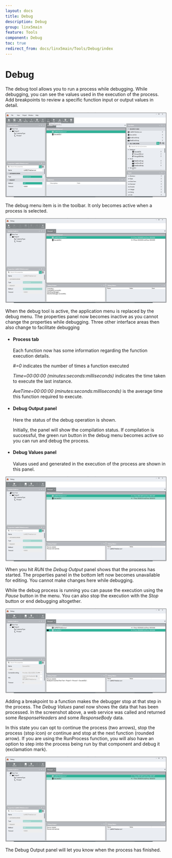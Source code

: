 ```yaml
---
layout: docs
title: Debug
description: Debug
group: linx5main
feature: Tools
component: Debug
toc: true
redirect_from: docs/linx5main/Tools/Debug/index
---
```

Debug
=====

The debug tool allows you to run a process while debugging. While
debugging, you can see the values used in the execution of the process.
Add breakpoints to review a specific function input or output values in
detail.

![](debug01.jpg)

The debug menu item is in the toolbar. It only becomes active when a
process is selected.

![](debug02.jpg)

When the debug tool is active, the application menu is replaced by the
debug menu. The properties panel now becomes inactive as you cannot
change the properties while debugging. Three other interface areas then
also change to facilitate debugging

-  #### Process tab

    Each function now has some information regarding the function
    execution details.

    *\#=0* indicates the number of times a function executed

    *Time=00:00:00 (minutes:seconds:milliseconds)* indicates the time
    taken to execute the last instance.

    *AveTime=00:00:00 (minutes:seconds:milliseconds)* is the average
    time this function required to execute.

-  #### Debug Output panel

    Here the status of the debug operation is shown.

    Initially, the panel will show the compilation status. If
    compilation is successful, the green *run* button in the debug menu
    becomes active so you can run and debug the process.

-  #### Debug Values panel

    Values used and generated in the execution of the process are shown
    in this panel.

![](debug03.jpg)

When you hit *RUN* the *Debug Output* panel shows that the process has
started. The properties panel in the bottom left now becomes unavailable
for editing. You cannot make changes here while debugging.

While the debug process is running you can pause the execution using the
*Pause* button in the menu. You can also stop the execution with the
*Stop* button or end debugging altogether.

![](debug05.jpg)

Adding a breakpoint to a function makes the debugger stop at that step
in the process. The *Debug Values* panel now shows the data that has
been processed. In the screenshot above, a web service was called and
returned some *ResponseHeaders* and some *ResponseBody* data.

In this state you can opt to continue the process (two arrows), stop the
process (stop icon) or continue and stop at the next function (rounded
arrow). If you are using the RunProcess function, you will also have an
option to step into the process being run by that component and debug it
(exclamation mark).

![](debug06.jpg)

The Debug Output panel will let you know when the process has finished.
